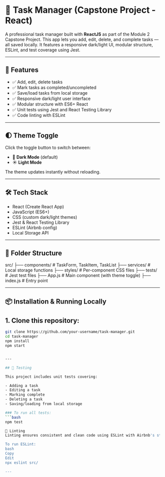 # 📝 Task Manager (Capstone Project - React)

A professional task manager built with **ReactJS** as part of the Module 2 Capstone Project. This app lets you add, edit, delete, and complete tasks — all saved locally. It features a responsive dark/light UI, modular structure, ESLint, and test coverage using Jest.

---

## 🚀 Features

- ✅ Add, edit, delete tasks
- ✅ Mark tasks as completed/uncompleted
- ✅ Save/load tasks from local storage
- ✅ Responsive dark/light user interface
- ✅ Modular structure with ES6+ React
- ✅ Unit tests using Jest and React Testing Library
- ✅ Code linting with ESLint 

---

## 🌓 Theme Toggle

Click the toggle button to switch between:

- 🌙 **Dark Mode** (default)
- ☀️ **Light Mode**

The theme updates instantly without reloading.

---

## 🛠️ Tech Stack

- React (Create React App)
- JavaScript (ES6+)
- CSS (custom dark/light themes)
- Jest & React Testing Library
- ESLint (Airbnb config)
- Local Storage API

---

## 📁 Folder Structure

src/
├── components/ # TaskForm, TaskItem, TaskList
├── services/ # Local storage functions
├── styles/ # Per-component CSS files
├── tests/ # Jest test files
├── App.js # Main component (with theme toggle)
├── index.js # Entry point

---

## 📦 Installation & Running Locally

## 1. Clone this repository:
```bash
git clone https://github.com/your-username/task-manager.git
cd task-manager
npm install
npm start


---

## 🧪 Testing

This project includes unit tests covering:

- Adding a task
- Editing a task
- Marking complete
- Deleting a task
- Saving/loading from local storage

### To run all tests:
```bash
npm test

🧹 Linting
Linting ensures consistent and clean code using ESLint with Airbnb's style guide.

To run ESLint:
bash
Copy
Edit
npx eslint src/

---

